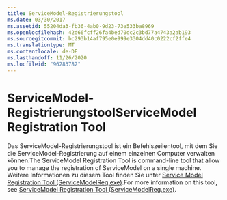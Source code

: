 ```yaml
---
title: ServiceModel-Registrierungstool
ms.date: 03/30/2017
ms.assetid: 55204da3-fb36-4ab0-9d23-73e533ba8969
ms.openlocfilehash: 42d66fcff26fa4bed70dc2c3bd77a4743a2ab193
ms.sourcegitcommit: bc293b14af795e0e999e3304dd40c0222cf2ffe4
ms.translationtype: MT
ms.contentlocale: de-DE
ms.lasthandoff: 11/26/2020
ms.locfileid: "96283782"
---
```

# <a name="servicemodel-registration-tool"></a><span data-ttu-id="0f86d-102">ServiceModel-Registrierungstool</span><span class="sxs-lookup"><span data-stu-id="0f86d-102">ServiceModel Registration Tool</span></span>

<span data-ttu-id="0f86d-103">Das ServiceModel-Registrierungstool ist ein Befehlszeilentool, mit dem Sie die ServiceModel-Registrierung auf einem einzelnen Computer verwalten können.</span><span class="sxs-lookup"><span data-stu-id="0f86d-103">The ServiceModel Registration Tool is command-line tool that allow you to manage the registration of ServiceModel on a single machine.</span></span> <span data-ttu-id="0f86d-104">Weitere Informationen zu diesem Tool finden Sie unter [Service Model Registration Tool (ServiceModelReg.exe)](../servicemodelreg-exe.md).</span><span class="sxs-lookup"><span data-stu-id="0f86d-104">For more information on this tool, see [ServiceModel Registration Tool (ServiceModelReg.exe)](../servicemodelreg-exe.md).</span></span>
